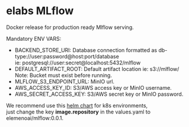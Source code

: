 # elabs MLflow

Docker release for production ready Mlflow serving.

Mandatory ENV VARS:

- BACKEND_STORE_URI: Database connection formatted as db-type://user:password@host:port/database   
ie: postgresql://user:secret@localhost:5432/mlflow
- DEFAULT_ARTIFACT_ROOT: Default artifact location ie: s3://mlflow/   
Note: Bucket must exist before running.
- MLFLOW_S3_ENDPOINT_URL: MinIO url.
- AWS_ACCESS_KEY_ID: S3/AWS access key or MinIO username.
- AWS_SECRET_ACCESS_KEY: S3/AWS secret key or MinIO password.

We recommend use this [helm chart](https://github.com/cetic/helm-mlflow) for k8s environments,   
just change the key **image.repository** in the values.yaml to elemenoai/mlflow:0.0.1.